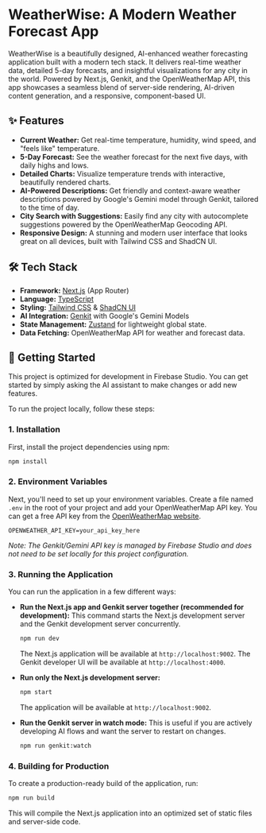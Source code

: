 # WeatherWise: A Modern Weather Forecast App

WeatherWise is a beautifully designed, AI-enhanced weather forecasting application built with a modern tech stack. It delivers real-time weather data, detailed 5-day forecasts, and insightful visualizations for any city in the world. Powered by Next.js, Genkit, and the OpenWeatherMap API, this app showcases a seamless blend of server-side rendering, AI-driven content generation, and a responsive, component-based UI.

## ✨ Features

- **Current Weather:** Get real-time temperature, humidity, wind speed, and "feels like" temperature.
- **5-Day Forecast:** See the weather forecast for the next five days, with daily highs and lows.
- **Detailed Charts:** Visualize temperature trends with interactive, beautifully rendered charts.
- **AI-Powered Descriptions:** Get friendly and context-aware weather descriptions powered by Google's Gemini model through Genkit, tailored to the time of day.
- **City Search with Suggestions:** Easily find any city with autocomplete suggestions powered by the OpenWeatherMap Geocoding API.
- **Responsive Design:** A stunning and modern user interface that looks great on all devices, built with Tailwind CSS and ShadCN UI.

## 🛠️ Tech Stack

- **Framework:** [Next.js](https://nextjs.org/) (App Router)
- **Language:** [TypeScript](https://www.typescriptlang.org/)
- **Styling:** [Tailwind CSS](https://tailwindcss.com/) & [ShadCN UI](https://ui.shadcn.com/)
- **AI Integration:** [Genkit](https://firebase.google.com/docs/genkit) with Google's Gemini Models
- **State Management:** [Zustand](https://github.com/pmndrs/zustand) for lightweight global state.
- **Data Fetching:** OpenWeatherMap API for weather and forecast data.

## 🚀 Getting Started

This project is optimized for development in Firebase Studio. You can get started by simply asking the AI assistant to make changes or add new features.

To run the project locally, follow these steps:

### 1. Installation

First, install the project dependencies using npm:
```bash
npm install
```

### 2. Environment Variables

Next, you'll need to set up your environment variables. Create a file named `.env` in the root of your project and add your OpenWeatherMap API key. You can get a free API key from the [OpenWeatherMap website](https://openweathermap.org/api).

```
OPENWEATHER_API_KEY=your_api_key_here
```
*Note: The Genkit/Gemini API key is managed by Firebase Studio and does not need to be set locally for this project configuration.*

### 3. Running the Application

You can run the application in a few different ways:

- **Run the Next.js app and Genkit server together (recommended for development):**
  This command starts the Next.js development server and the Genkit development server concurrently.
  ```bash
  npm run dev
  ```
  The Next.js application will be available at `http://localhost:9002`.
  The Genkit developer UI will be available at `http://localhost:4000`.

- **Run only the Next.js development server:**
  ```bash
  npm start
  ```
  The application will be available at `http://localhost:9002`.

- **Run the Genkit server in watch mode:**
  This is useful if you are actively developing AI flows and want the server to restart on changes.
  ```bash
  npm run genkit:watch
  ```

### 4. Building for Production

To create a production-ready build of the application, run:
```bash
npm run build
```
This will compile the Next.js application into an optimized set of static files and server-side code.